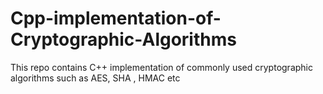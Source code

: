 # Cpp-implementation-of-Cryptographic-Algorithms
This repo contains C++ implementation of commonly used cryptographic algorithms such as AES, SHA , HMAC etc
